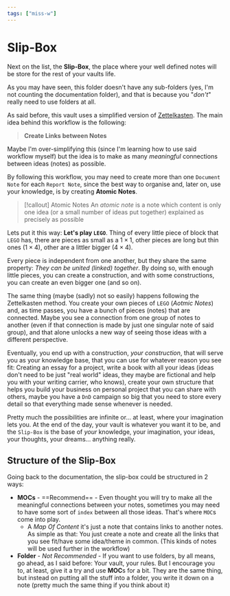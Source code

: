 ```yaml
---
tags: ["miss-w"]
---
```


# Slip-Box

Next on the list, the **Slip-Box**, the place where your well defined notes will be store for the rest of your vaults life.

As you may have seen, this folder doesn't have any sub-folders (yes, I'm not counting the documentation folder), and that is because you "*don't*" really need to use folders at all.

As said before, this vault uses a simplified version of [Zettelkasten](https://en.wikipedia.org/wiki/Zettelkasten#:~:text=A%20Zettelkasten%20\(German%3A%20%22slip,such%20as%20numbers%20and%20tags.). The main idea behind this workflow is the following:

> **Create Links between Notes**

Maybe I'm over-simplifying this (since I'm learning how to use said workflow myself) but the idea is to make as many *meaningful* connections between ideas (notes) as possible.

By following this workflow, you may need to create more than one `Document Note` for each `Report Note`, since the best way to organise and, later on, use your knowledge, is by creating **Atomic Notes**.

> [!callout] Atomic Notes
> An *atomic note* is a note which content is only one idea (or a small number of ideas put together) explained as precisely as possible

Lets put it this way: **Let's play `LEGO`**. Thing of every little piece of block that `LEGO` has, there are pieces as small as a $1 \times 1$, other pieces are long but thin ones ($1 \times 4$), other are a littler bigger ($4 \times 4$). 

Every piece is independent from one another, but they share the same property: *They can be united (linked) together*. By doing so, with enough little pieces, you can create a construction, and with some constructions, you can create an even bigger one (and so on). 

The same thing (maybe (sadly) not so easily) happens following the Zettelkasten method. You create your own pieces of `LEGO` (*Aotmic Notes*) and, as time passes, you have a bunch of pieces (notes) that are connected. Maybe you see a connection from one group of notes to another (even if that connection is made by just one singular note of said group), and that alone unlocks a new way of seeing those ideas with a different perspective.

Eventually, you end up with a construction, *your construction*, that will serve you as your knowledge base, that you can use for whatever reason you see fit: Creating an essay for a project, write a book with all your ideas (ideas don't need to be just "real world" ideas, they maybe are fictional and help you with your writing carrier, who knows), create your own structure that helps you build your business on personal project that you can share with others, maybe you have a `DnD` campaign so big that you need to store every detail so that everything made sense whenever is needed.

Pretty much the possibilities are infinite or... at least, where your imagination lets you. At the end of the day, your vault is whatever you want it to be, and the `Slip-Box` is the base of *your* knowledge, your imagination, your ideas, your thoughts, your dreams... anything really.

## Structure of the Slip-Box

Going back to the documentation, the slip-box could be structured in 2 ways:
- **MOCs** - ==Recommend== - Even thought you will try to make all the meaningful connections between your notes, sometimes you may need to have some sort of `index` between all those ideas. That's where `MOC`s come into play.
	- A *Map Of Content* it's just a note that contains links to another notes. As simple as that: You just create a note and create all the links that you see fit/have some idea/theme in common. (This kinds of notes will be used further in the workflow)
- **Folder** - *Not Recommended* - If you want to use folders, by all means, go ahead, as I said before: Your vault, your rules. But I encourage you to, at least, give it a try and use **MOC**s for a bit. They are the same thing, but instead on putting all the stuff into a folder, you write it down on a note (pretty much the same thing if you think about it)